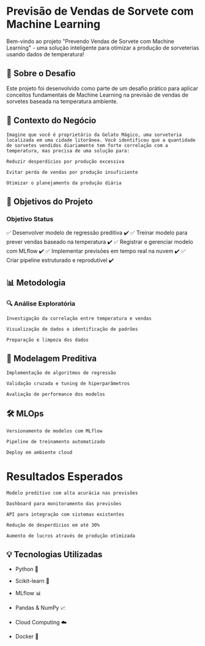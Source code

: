 # Previsão de Vendas de Sorvete com Machine Learning
Bem-vindo ao projeto "Prevendo Vendas de Sorvete com Machine Learning" - uma solução inteligente para otimizar a produção de sorveterias usando dados de temperatura!

## 🌟 Sobre o Desafio
Este projeto foi desenvolvido como parte de um desafio prático para aplicar conceitos fundamentais de Machine Learning na previsão de vendas de sorvetes baseada na temperatura ambiente.

## 🎯 Contexto do Negócio
```
Imagine que você é proprietário da Gelato Mágico, uma sorveteria localizada em uma cidade litorânea. Você identificou que a quantidade de sorvetes vendidos diariamente tem forte correlação com a temperatura, mas precisa de uma solução para:

Reduzir desperdícios por produção excessiva

Evitar perda de vendas por produção insuficiente

Otimizar o planejamento da produção diária
```
## 🚀 Objetivos do Projeto
### Objetivo	Status
✅ Desenvolver modelo de regressão preditiva	✔️
✅ Treinar modelo para prever vendas baseado na temperatura	✔️
✅ Registrar e gerenciar modelo com MLflow	✔️
✅ Implementar previsões em tempo real na nuvem	✔️
✅ Criar pipeline estruturado e reprodutível	✔️
## 📊 Metodologia
### 🔍 Análise Exploratória
```
Investigação da correlação entre temperatura e vendas

Visualização de dados e identificação de padrões

Preparação e limpeza dos dados
```
## 🤖 Modelagem Preditiva
```
Implementação de algoritmos de regressão

Validação cruzada e tuning de hiperparâmetros

Avaliação de performance dos modelos
```
## 🛠️ MLOps
```
Versionamento de modelos com MLflow

Pipeline de treinamento automatizado

Deploy em ambiente cloud
```
# Resultados Esperados
```
Modelo preditivo com alta acurácia nas previsões

Dashboard para monitoramento das previsões

API para integração com sistemas existentes

Redução de desperdícios em até 30%

Aumento de lucros através de produção otimizada
```
## 💡 Tecnologias Utilizadas
- Python 🐍

- Scikit-learn 🤖

- MLflow 📊

- Pandas & NumPy 📈

- Cloud Computing ☁️

- Docker 🐳

